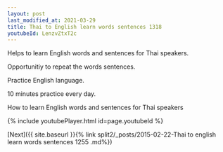 ```yaml
---
layout: post
last_modified_at: 2021-03-29
title: Thai to English learn words sentences 1318 
youtubeId: LenzvZtxT2c
---
```

 
 
Helps to learn English words and sentences for Thai speakers.

Opportunitiy to repeat the words sentences. 

Practice English language. 
 
10 minutes practice every day. 
 
How to learn English words and sentences for Thai speakers 
 
{% include youtubePlayer.html id=page.youtubeId %}
 
 
[Next]({{ site.baseurl }}{% link  split2/_posts/2015-02-22-Thai to english learn words sentences 1255 .md%})
 
